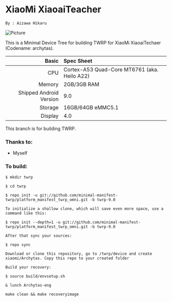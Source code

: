 XiaoMi XiaoaiTeacher
===============
```
By : Aizawa Hikaru
```

![Picture](http://i1.mifile.cn/f/i/2019/aiteacher-wifi/specs/white.jpg?v2)

This is a Minimal Device Tree for building TWRP for XiaoMi XiaoaiTechaer (Codename: archytas). 

Basic        | Spec Sheet
------------:|:------------------------
CPU          | Cortex-A53 Quad-Core MT6761 (aka. Heilo A22)
Memory       | 2GB/3GB RAM
Shipped Android Version | 9.0
Storage      | 16GB/64GB eMMC5.1
Display      | 4.0

This branch is for building TWRP.

### Thanks to:
 * Myself

### To build: 

```
$ mkdir twrp

$ cd twrp

$ repo init -u git://github.com/minimal-manifest-twrp/platform_manifest_twrp_omni.git -b twrp-9.0

To initialize a shallow clone, which will save even more space, use a command like this:

$ repo init --depth=1 -u git://github.com/minimal-manifest-twrp/platform_manifest_twrp_omni.git -b twrp-9.0

After that sync your sources:

$ repo sync

Download or clone this repository, go to /twrp/device and create xiaomi/Archytas. Copy this repo to your created folder

Build your recovery:

$ source build/envsetup.sh

& lunch Archytas-eng

make clean && make recoveryimage
```
